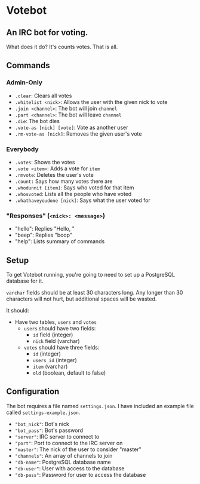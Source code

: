 # Votebot
## An IRC bot for voting.

What does it do? It's counts votes. That is all.

## Commands
### Admin-Only
- `.clear`: Clears all votes
- `.whitelist <nick>`: Allows the user with the given nick to vote
- `.join <channel>`: The bot will join `channel`
- `.part <channel>`: The bot will leave `channel`
- `.die`: The bot dies
- `.vote-as [nick] [vote]`: Vote as another user
- `.rm-vote-as [nick]`: Removes the given user's vote

### Everybody
- `.votes`: Shows the votes
- `.vote <item>`: Adds a vote for `item`
- `.rmvote`: Deletes the user's vote
- `.count:` Says how many votes there are
- `.whodunnit [item]`: Says who voted for that item
- `.whosvoted`: Lists all the people who have voted
- `.whathaveyoudone [nick]`: Says what the user voted for

### "Responses" (`<nick>: <message>`)
- "hello": Replies "Hello, <sender>"
- "beep": Replies "boop"
- "help": Lists summary of commands

## Setup
To get Votebot running, you're going to need to set up a PostgreSQL database
for it.

`varchar` fields should be at least 30 characters long. Any longer than 30
characters will not hurt, but additional spaces will be wasted.

It should:
- Have two tables, `users` and `votes`
  - `users` should have two fields:
    - `id` field (integer)
    - `nick` field (varchar)
  - `votes` should have three fields:
    - `id` (integer)
    - `users_id` (integer)
    - `item` (varchar)
    - `old` (boolean, default to false)

## Configuration
The bot requires a file named `settings.json`. I have included an example file called `settings-example.json`.

- `"bot_nick"`: Bot's nick
- `"bot_pass"`: Bot's password
- `"server"`: IRC server to connect to
- `"port"`: Port to connect to the IRC server on
- `"master"`: The nick of the user to consider "master"
- `"channels"`: An array of channels to join
- `"db-name"`: PostgreSQL database name
- `"db-user"`: User with access to the database
- `"db-pass"`: Password for user to access the database
